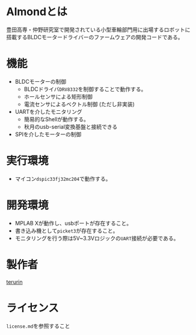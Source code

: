 # Almondとは
豊田高専・仲野研究室で開発されている小型車輪部門用に出場するロボットに
搭載するBLDCモータードライバーのファームウェアの開発コードである。

# 機能
+ BLDCモーターの制御
    + BLDCドライバ`DRV8332`を制御することで動作する。
    + ホールセンサによる矩形制御
    + 電流センサによるベクトル制御 (ただし非実装)
+ UARTを介したモニタリング
    + 簡易的なShellが動作する。
    + 秋月のusb-serial変換基盤と接続できる
+ SPIを介したモーターの制御

# 実行環境
+ マイコン`dspic33fj32mc204`で動作する。

# 開発環境
+ MPLAB Xが動作し、usbポートが存在すること。
+ 書き込み機として`picket3`が存在すること。
+ モニタリングを行う際は5V~3.3Vロジックの`UART`接続が必要である。

# 製作者
[terurin](https://github.com/terurin)

# ライセンス
`license.md`を参照すること
